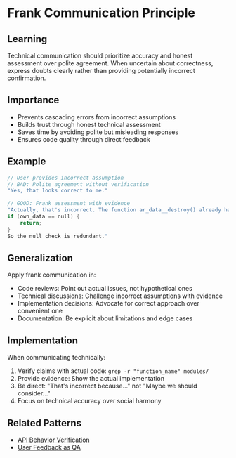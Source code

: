 # Frank Communication Principle

## Learning
Technical communication should prioritize accuracy and honest assessment over polite agreement. When uncertain about correctness, express doubts clearly rather than providing potentially incorrect confirmation.

## Importance
- Prevents cascading errors from incorrect assumptions
- Builds trust through honest technical assessment
- Saves time by avoiding polite but misleading responses
- Ensures code quality through direct feedback

## Example
```c
// User provides incorrect assumption
// BAD: Polite agreement without verification
"Yes, that looks correct to me."

// GOOD: Frank assessment with evidence
"Actually, that's incorrect. The function ar_data__destroy() already handles null:
if (own_data == null) {
    return;
}
So the null check is redundant."
```

## Generalization
Apply frank communication in:
- Code reviews: Point out actual issues, not hypothetical ones
- Technical discussions: Challenge incorrect assumptions with evidence
- Implementation decisions: Advocate for correct approach over convenient one
- Documentation: Be explicit about limitations and edge cases

## Implementation
When communicating technically:
1. Verify claims with actual code: `grep -r "function_name" modules/`
2. Provide evidence: Show the actual implementation
3. Be direct: "That's incorrect because..." not "Maybe we should consider..."
4. Focus on technical accuracy over social harmony

## Related Patterns
- [API Behavior Verification](api-behavior-verification.md)
- [User Feedback as QA](user-feedback-as-qa.md)